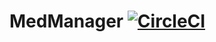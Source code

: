 # MedManager  [![CircleCI](https://circleci.com/gh/eduhmik/MedManager.svg?style=shield)](https://circleci.com/gh/eduhmik/MedManager)